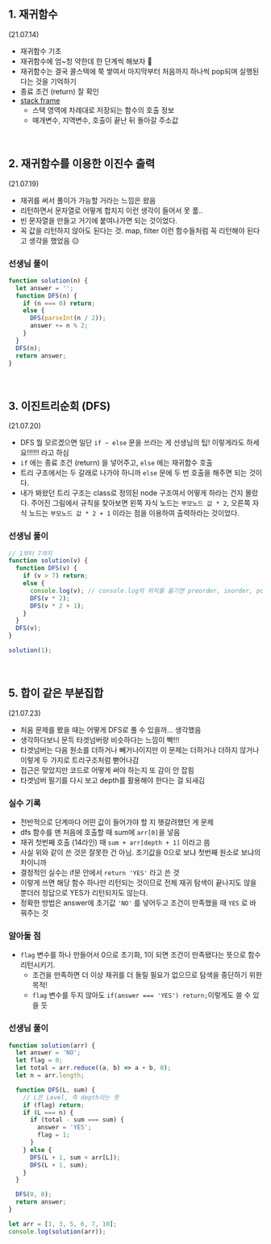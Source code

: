 ## 1. 재귀함수

(21.07.14)

- 재귀함수 기초
- 재귀함수에 엄~청 약한데 한 단계씩 해보자 👊
- 재귀함수는 결국 콜스택에 쭉 쌓여서 마지막부터 처음까지 하나씩 pop되며 실행된다는 것을 기억하기
- 종료 조건 (return) 잘 확인
- [stack frame](http://tcpschool.com/c/c_memory_stackframe)
  - 스택 영역에 차례대로 저장되는 함수의 호출 정보
  - 매개변수, 지역변수, 호출이 끝난 뒤 돌아갈 주소값

<br>

## 2. 재귀함수를 이용한 이진수 출력

(21.07.19)

- 재귀를 써서 풀이가 가능할 거라는 느낌은 왔음
- 리턴하면서 문자열로 어떻게 합치지 이런 생각이 들어서 못 풂..
- 빈 문자열을 만들고 거기에 붙여나가면 되는 것이었다.
- 꼭 값을 리턴하지 않아도 된다는 것. map, filter 이런 함수들처럼 꼭 리턴해야 된다고 생각을 했었음 😑

### 선생님 풀이

```js
function solution(n) {
  let answer = '';
  function DFS(n) {
    if (n === 0) return;
    else {
      DFS(parseInt(n / 2));
      answer += n % 2;
    }
  }
  DFS(n);
  return answer;
}
```

<br>

## 3. 이진트리순회 (DFS)

(21.07.20)

- DFS 뭘 모르겠으면 일단 `if ~ else` 문을 쓰라는 게 선생님의 팁! 이렇게라도 하세요!!!!!! 라고 하심
- `if` 에는 종료 조건 (return) 을 넣어주고, `else` 에는 재귀함수 호출
- 트리 구조에서는 두 갈래로 나가야 하니까 `else` 문에 두 번 호출을 해주면 되는 것이다.
- 내가 봐왔던 트리 구조는 class로 정의된 node 구조여서 어떻게 하라는 건지 몰랐다. 주어진 그림에서 규칙을 찾아보면 왼쪽 자식 노드는 `부모노드 값 * 2`, 오른쪽 자식 노드는 `부모노드 값 * 2 + 1` 이라는 점을 이용하여 출력하라는 것이었다.

### 선생님 풀이

```js
// 1부터 7까지
function solution(v) {
  function DFS(v) {
    if (v > 7) return;
    else {
      console.log(v); // console.log의 위치를 옮기면 preorder, inorder, postorder 구현 가능
      DFS(v * 2);
      DFS(v * 2 + 1);
    }
  }
  DFS(v);
}

solution(1);
```

<br>

## 5. 합이 같은 부분집합

(21.07.23)

- 처음 문제를 봤을 때는 어떻게 DFS로 풀 수 있을까... 생각했음
- 생각하다보니 문득 타겟넘버랑 비슷하다는 느낌이 빡!!!
- 타겟넘버는 다음 원소를 더하거나 빼거나이지만 이 문제는 더하거나 더하지 않거나 이렇게 두 가지로 트리구조처럼 뻗어나감
- 접근은 맞았지만 코드로 어떻게 써야 하는지 또 감이 안 잡힘
- 타겟넘버 필기를 다시 보고 depth를 활용해야 한다는 걸 되새김

### 실수 기록

- 전반적으로 단계마다 어떤 값이 들어가야 할 지 헷갈려했던 게 문제
- dfs 함수를 맨 처음에 호출할 때 sum에 `arr[0]`을 넣음
- 재귀 첫번째 호출 (14라인) 때 `sum + arr[depth + 1]` 이라고 씀
- 사실 위와 같이 쓴 것은 잘못한 건 아님. 초기값을 0으로 보냐 첫번째 원소로 보냐의 차이니까
- 결정적인 실수는 if문 안에서 `return 'YES'` 라고 쓴 것
- 이렇게 쓰면 해당 함수 하나만 리턴되는 것이므로 전체 재귀 탐색이 끝나지도 않을 뿐더러 정답으로 YES가 리턴되지도 않는다.
- 정확한 방법은 answer에 초기값 `'NO'` 를 넣어두고 조건이 만족했을 때 `YES` 로 바꿔주는 것

### 알아둘 점

- `flag` 변수를 하나 만들어서 0으로 초기화, 1이 되면 조건이 만족됐다는 뜻으로 함수 리턴시키기.
  - 조건을 만족하면 더 이상 재귀를 더 돌릴 필요가 없으므로 탐색을 중단하기 위한 목적!
  - `flag` 변수를 두지 않아도 `if(answer === 'YES') return;`이렇게도 쓸 수 있을 듯

### 선생님 풀이

```js
function solution(arr) {
  let answer = 'NO';
  let flag = 0;
  let total = arr.reduce((a, b) => a + b, 0);
  let n = arr.length;

  function DFS(L, sum) {
    // L은 Level, 즉 depth라는 뜻
    if (flag) return;
    if (L === n) {
      if (total - sum === sum) {
        answer = 'YES';
        flag = 1;
      }
    } else {
      DFS(L + 1, sum + arr[L]);
      DFS(L + 1, sum);
    }
  }

  DFS(0, 0);
  return answer;
}

let arr = [1, 3, 5, 6, 7, 10];
console.log(solution(arr));
```
